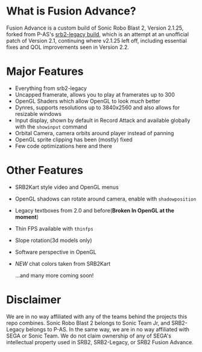 # What is Fusion Advance?

Fusion Advance is a custom build of Sonic Robo Blast 2, Version 2.1.25, forked from P-AS's [srb2-legacy build](https://github.com/P-AS/srb2-legacy), which is an attempt at an unofficial patch of Version 2.1, continuing where v2.1.25 left off, including essential fixes and QOL improvements seen in Version 2.2.

# Major Features
* Everything from srb2-legacy
* Uncapped framerate, allows you to play at framerates up to 300
* OpenGL Shaders which allow OpenGL to look *much* better
* Dynres, supports resolutions up to 3840x2560 and also allows for resizable windows
* Input display, shown by default in Record Attack and available globally with the `showinput` command
* Orbital Camera, camera orbits around player instead of panning
* OpenGL sprite clipping has been (mostly) fixed
* Few code optimizations here and there
# Other Features 
* SRB2Kart style video and OpenGL menus
* OpenGL shadows can rotate around camera, enable with `shadowposition`
* Legacy textboxes from 2.0 and before(**Broken In OpenGL at the moment**)
* Thin FPS available with `thinfps`
* Slope rotation(3d models only)
* Software perspective in OpenGL
* *NEW* chat colors taken from SRB2Kart


  ...and many more coming soon!

# Disclaimer

We are in no way affiliated with any of the teams behind the projects this repo combines. Sonic Robo Blast 2 belongs to Sonic Team Jr, and SRB2-Legacy belongs to P-AS. In the same way, we are in no way affiliated with SEGA or Sonic Team. We do not claim ownership of any of SEGA's intellectual property used in SRB2, SRB2-Legacy, or SRB2 Fusion Advance.
